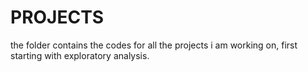 # PROJECTS
the folder contains the codes for all the projects i am working on, first starting with exploratory analysis.
